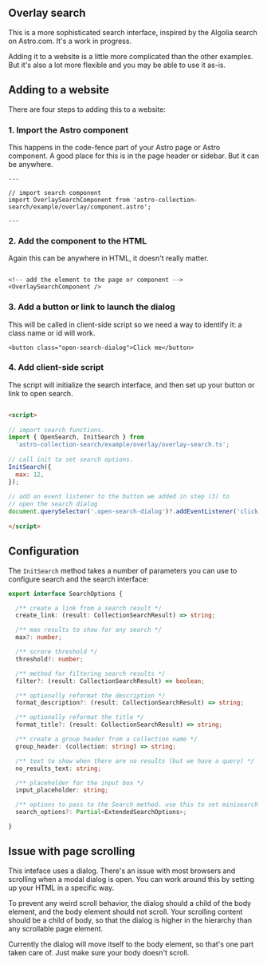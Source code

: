 
## Overlay search

This is a more sophisticated search interface, inspired by the Algolia 
search on Astro.com. It's a work in progress. 

Adding it to a website is a little more complicated than the other examples. 
But it's also a lot more flexible and you may be able to use it as-is.

## Adding to a website

There are four steps to adding this to a website: 

### 1. Import the Astro component

This happens in the code-fence part of your 
Astro page or Astro component. A good place for this is in the page header or 
sidebar. But it can be anywhere.

```tsx
---

// import search component
import OverlaySearchComponent from 'astro-collection-search/example/overlay/component.astro';

---
```

### 2. Add the component to the HTML

Again this can be anywhere in HTML, it doesn't really matter.

```tsx

<!-- add the element to the page or component -->
<OverlaySearchComponent />
```

### 3. Add a button or link to launch the dialog

This will be called in client-side script so we need a way to identify it: a 
class name or id will work.

```tsx
<button class="open-search-dialog">Click me</button>
```

### 4. Add client-side script

The script will initialize the search interface, and then set up your button 
or link to open search.

```html

<script>
  
// import search functions.
import { OpenSearch, InitSearch } from 
  'astro-collection-search/example/overlay/overlay-search.ts';
  
// call init to set search options.
InitSearch({
  max: 12, 
});
  
// add an event listener to the button we added in step (3) to
// open the search dialog 
document.querySelector('.open-search-dialog')?.addEventListener('click', () => OpenSearch());
  
</script>

```

## Configuration

The `InitSearch` method takes a number of parameters you can use to configure
search and the search interface:

```ts
export interface SearchOptions {

  /** create a link from a search result */
  create_link: (result: CollectionSearchResult) => string;

  /** max results to show for any search */
  max?: number;

  /** scrore threshold */
  threshold?: number;

  /** method for filtering search results */
  filter?: (result: CollectionSearchResult) => boolean;

  /** optionally reformat the description */
  format_description?: (result: CollectionSearchResult) => string;

  /** optionally reformat the title */
  format_title?: (result: CollectionSearchResult) => string;

  /** create a group header from a collection name */
  group_header: (collection: string) => string;

  /** text to show when there are no results (but we have a query) */
  no_results_text: string;

  /** placeholder for the input box */
  input_placeholder: string;

  /** options to pass to the Search method. use this to set minisearch options. */
  search_options?: Partial<ExtendedSearchOptions>;

}
```


## Issue with page scrolling 

This inteface uses a dialog. There's an issue with most browsers and 
scrolling when a modal dialog is open. You can work around this by setting
up your HTML in a specific way.

To prevent any weird scroll behavior, the dialog should a child of the 
body element, and the body element should not scroll. Your scrolling 
content should be a child of body, so that the dialog is higher in the 
hierarchy than any scrollable page element.

Currently the dialog will move itself to the body element, so that's one part 
taken care of. Just make sure your body doesn't scroll.


